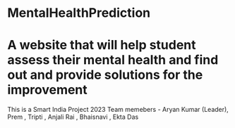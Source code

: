 # MentalHealthPrediction
# A website that will help student assess their mental health and find out and provide solutions for the improvement 
This is a Smart India Project 2023
Team memebers - Aryan Kumar (Leader), Prem , Tripti , Anjali Rai , Bhaisnavi , Ekta Das

